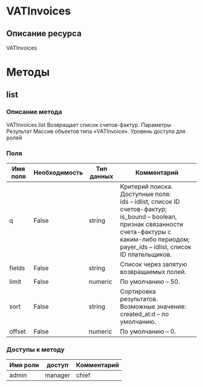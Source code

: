 
# VATInvoices

## Описание ресурса
VATInvoices

# Методы

## list

### Описание метода
VATInvoices.list
Возвращает список счетов-фактур.
Параметры
Результат
Массив объектов типа «VATInvoice».
Уровень доступа для ролей


### Поля

| Имя поля | Необходимость | Тип данных | Комментарий |
|---|---|---|---|
|q|False|string|Критерий поиска.<br/>Доступные поля:<br/>ids – idlist, список ID счетов-фактур;<br/>is_bound – boolean, признак связанности счета-фактуры с каким-либо периодом;<br/>payer_ids – idlist, список ID плательщиков. <br/>|
|fields|False|string|Список через запятую возвращаемых полей.<br/>|
|limit|False|numeric|По умолчанию – 50.<br/>|
|sort|False|string|Сортировка результатов.<br/>Возможные значение:<br/>created_at:d – по умолчанию.<br/>|
|offset|False|numeric|По умолчанию – 0.<br/>|

### Доступы к методу

| Имя роли | доступ | Комментарий |
|---|---|---|
|admin|manager|chief|chief_partner|operator|admin_partner